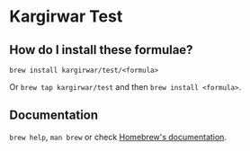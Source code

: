 # Kargirwar Test

## How do I install these formulae?

`brew install kargirwar/test/<formula>`

Or `brew tap kargirwar/test` and then `brew install <formula>`.

## Documentation

`brew help`, `man brew` or check [Homebrew's documentation](https://docs.brew.sh).
